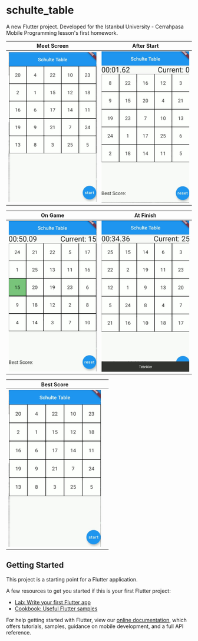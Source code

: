 # schulte_table

A new Flutter project. Developed for the Istanbul University - Cerrahpasa Mobile Programming lesson's first homework.

| Meet Screen | After Start |
|-------------|-------------|
| <img src="https://github.com/abdulkadirazm/Schulte-Game-Flutter/blob/main/images/Screenshot1.jpg?raw=true" width="250"> | <img src="https://github.com/abdulkadirazm/Schulte-Game-Flutter/blob/main/images/Screenshot2.jpg?raw=true" width="250"> |

|   On Game   |  At Finish  |
|-------------|-------------|
| <img src="https://github.com/abdulkadirazm/Schulte-Game-Flutter/blob/main/images/Screenshot3.jpg?raw=true" width="250"> | <img src="https://github.com/abdulkadirazm/Schulte-Game-Flutter/blob/main/images/Screenshot4.jpg?raw=true" width="250"> |

|  Best Score |             |
|-------------|-------------|
| <img src="https://github.com/abdulkadirazm/Schulte-Game-Flutter/blob/main/images/Screenshot1.jpg?raw=true" width="250"> | <img src="" width="250"> |

## Getting Started

This project is a starting point for a Flutter application.

A few resources to get you started if this is your first Flutter project:

- [Lab: Write your first Flutter app](https://flutter.dev/docs/get-started/codelab)
- [Cookbook: Useful Flutter samples](https://flutter.dev/docs/cookbook)

For help getting started with Flutter, view our
[online documentation](https://flutter.dev/docs), which offers tutorials,
samples, guidance on mobile development, and a full API reference.
